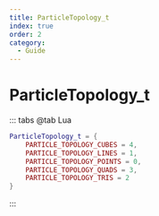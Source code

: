 ```yaml
---
title: ParticleTopology_t
index: true
order: 2
category:
  - Guide
---
```


# ParticleTopology_t
::: tabs
@tab Lua
```lua
ParticleTopology_t = {
    PARTICLE_TOPOLOGY_CUBES = 4,
    PARTICLE_TOPOLOGY_LINES = 1,
    PARTICLE_TOPOLOGY_POINTS = 0,
    PARTICLE_TOPOLOGY_QUADS = 3,
    PARTICLE_TOPOLOGY_TRIS = 2
}
```
:::